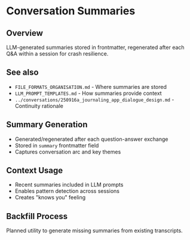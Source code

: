 # Conversation Summaries

## Overview

LLM-generated summaries stored in frontmatter, regenerated after each Q&A within a session for crash resilience.

## See also

- `FILE_FORMATS_ORGANISATION.md` - Where summaries are stored
- `LLM_PROMPT_TEMPLATES.md` - How summaries provide context
- `../conversations/250916a_journaling_app_dialogue_design.md` - Continuity rationale

## Summary Generation

- Generated/regenerated after each question-answer exchange
- Stored in `summary` frontmatter field
- Captures conversation arc and key themes

## Context Usage

- Recent summaries included in LLM prompts
- Enables pattern detection across sessions
- Creates "knows you" feeling

## Backfill Process

Planned utility to generate missing summaries from existing transcripts.